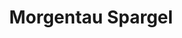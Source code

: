 ---
title: "Morgentau Spargel"
url: /herzogenaurach/morgentau-spargel-ohmstrasse/
shop: Hofladen
---